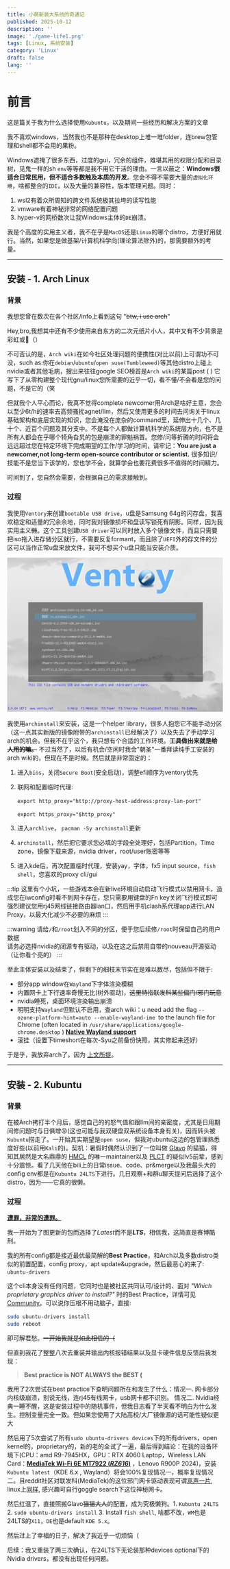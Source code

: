 ```yaml
---
title: 小萌新装大系统的奇遇记
published: 2025-10-12
description: ''
image: './game-life1.png'
tags: [Linux, 系统安装]
category: 'Linux'
draft: false 
lang: ''
---
```


# 前言

这是篇关于我为什么选择使用`Kubuntu`，以及期间一些经历和解决方案的文章

我不喜欢windows，当然我也不是那种在desktop上堆一堆folder，连brew包管理和shell都不会用的果粉。

Windows遮掩了很多东西，过度的gui，冗余的组件，难堪其用的权限分配和目录树，见鬼一样的sh `env`等等都是我不用它干活的理由。一言以蔽之：**Windows很适合日常民用，但不适合多数触及本质的开发**。您会不得不需要大量的`虚拟化环境`，啥都整合的`IDE`，以及大量的兼容性，版本管理问题。同时：

1. wsl2有着众所周知的跨文件系统极其拉垮的读写性能
2. vmware有着神秘非常的网络配置问题
3. hyper-v的网桥数次让我Windows主体的`DE`崩溃。

我是个高度的实用主义者，我不在乎是`MacOS`还是`Linux`的哪个distro，方便好用就行。当然，如果您是做基架/计算机科学向(理论算法除外)的，那需要额外的考量。

------

## 安装 - 1. Arch Linux

### 背景

我想您曾在数次在各个社区/info上看到这句 "~~btw, i use arch~~"

Hey,bro,我想其中还有不少使用来自东方的二次元纸片小人，其中又有不少背景是彩虹或🍥（）

不可否认的是，`Arch wiki`在如今社区处理问题的便携性(对比以前)上可谓功不可没，such as:你在`debian`/`ubuntu`/`open suse(Tumbleweed)`等其他distro上碰上nvidia或者其他毛病，搜出来往往google SEO榜首是`Arch wiki`的某篇post ( ) 它写下了从零构建整个现代gnu/linux您所需要的近乎一切，看不懂/不会看是您的问题，不是它的（笑

但就我个人平心而论，我真不觉得complete newcomer用Arch是啥好主意，您会以至少6t/h的速率去高频骚扰agnet/llm，然后又使用更多的时间去问询关于linux基础架构和底层实现的知识，您会淹没在庞杂的command里，延伸出十几个、几十个、近百个问题及其分支中。不是每个人都做计算机科学的系统层方向，也不是所有人都会在乎哪个犄角旮旯的包是崩溃的罪魁祸首。您修/问等折腾的时间将会远远超过您在特定环境下完成期望的工作/学习的时间，请牢记：**You are just a newcomer,not long-term open-source contributor or scientist.** <span id="self-awareness">很多知识/技能不是您当下该学的，您也学不会，就算学会也要花费很多不值得的时间精力。</span>

时间到了，您自然会需要，会根据自己的需求接触到。

### 过程

我使用`Ventory`来创建`bootable USB drive`，u盘是Samsung 64g的闪存盘，我喜欢稳定和适量的冗余余地，同时我对镜像损坏和盘读写锁死有阴影。同样，因为我实用主义~~懒~~。这个工具创建`USB driver`可以同时放入多个镜像文件，而且只需要把iso拖入进存储分区就行，不需要反复formant，而且除了`UEFI`外的存文件的分区可以当作正常u盘来放文件，我可不想买个u盘只能当安装介质。

![UEFI](screen_uefi.png)

我使用`archinstall`来安装，这是一个helper library，很多人抱怨它不能手动分区（这一点其实新版的镜像附带的`archinstall`已经解决了）以及失去了手动学习arch的机会。但我不在乎这个，我只想有个合适的工作环境。~~**工具做出来就是给人用的嘛。**~~ 不过当然了，以后有机会/空闲时我会"朝圣"一番拜读纯手工安装的arch wiki的，但现在不是时候。然后就是非常固定的：

1. 进入`bios`，关闭`Secure Boot`(安全启动)，调整efi顺序为ventory优先

2. 联网和配置临时代理:

   `export http_proxy="http://proxy-host-address:proxy-lan-port"`

   `export https_proxy="$http_proxy"`
   
3. 进入`archlive`， `pacman -Sy archinstall`更新

4. `archinstall`，然后把它要求您必填的字段全处理好，包括Partition，Time zone，镜像下载来源，nvidia driver，root/user账密等等

5. 进入kde后，再次配置临时代理，安装yay，字体，fx5 input source，`fish shell`，您喜欢的proxy cli/gui

:::tip
这里有个小坑，一些游戏本会在新live环境自动启动飞行模式以禁用网卡，造成您在iwconfig时看不到网卡存在，您只需要用键盘的Fn key关闭飞行模式即可<br>
强烈建议您用rj45网线链接路由器lan口，然后用手机clash系代理app进行LAN Proxy，以最大化减少不必要的麻烦
:::

:::warning
请给`/`和`/root`划入不同的分区，便于您后续修`/root`时保留自己的用户数据<br>
请务必选择nvidia的闭源专有驱动，以及在这之后禁用自带的nouveau开源驱动（让你看个亮的）
:::

至此主体安装以及结束了，但剩下的细枝末节实在是难以数尽，包括但不限于: 

- 部分app window在`Wayland`下字体渲染模糊
- 内置网卡上下行速率奇慢无比(树外驱动)，~~这里特指联发科某些偏门/邪门玩意~~
- nvidia睡死，桌面环境渲染输出崩溃
- 明明支持`Wayland`但默认不启用，查arch wiki：u need add the flag `--ozone-platform-hint=auto --enable-wayland-ime `to the launch file for Chrome (often located in `/usr/share/applications/google-chrome.desktop` ) [**Native Wayland support**](https://wiki.archlinux.org/title/Chromium#2.9:~:text=Xwayland%2Drelated%20crashes.-,Native%20Wayland%20support,-Chromium%20140%20supports)
- 滚挂（设置下timeshort在每次-Syu之前备份快照，其实修起来还好）

于是乎，我放弃arch了。因为 <a href="#self-awareness">上文所提</a>。

------

## 安装 - 2. Kubuntu

### 背景

在被Arch拷打半个月后，感觉自己的的怒气值和跟llm间的亲密度，尤其是日用期间修问题时与日俱增😡(这也可能与我双硬盘双系统设备本身有关)，因而转头被`Kubuntu`捞走了。一开始其实期望是`open suse`，但我对ubuntu这边的包管理熟悉度好些(以前用`Kali`的)。契机：暑假时偶然认识到了一位叫做 [Glavo](https://github.com/Glavo) 的猫猫，得知其居然是大名鼎鼎的 [HMCL](https://github.com/HMCL-dev/HMCL) 的唯一maintainer以及 [PLCT](https://github.com/plctlab) 的疑似lv5前辈，感到十分震惊。看了几天他在bili上的日常issue、code、pr&merge以及我最头大的config env都是在`Kubuntu 24LTS`下进行。几日观察+和群u聊天提问后选择了这个distro，因为——它真的很懒。

### 过程

**<u>遭罪，非常的遭罪。</u>**

我一开始为了图更新的包而选择了*Latest*而不是***LTS***，相信我，这简直是赛博酷刑。

我的所有config都是接近最优最简解的**Best Practice**，和Arch以及多数distro类似的前置配置，config proxy，apt update&upgrade，然后最恶心的来了: `ubuntu-drivers` 

这个cli本身没有任何问题，它同时也是被社区共同认可/设计的、面对 *"Which proprietary graphics driver to install?"* 时的Best Practice，详情可见[Community](https://askubuntu.com/questions/543325/how-to-download-all-required-ubuntu-drivers)。可以说你压根不用动脑子，直接:

```sh
sudo ubuntu-drivers install   
sudo reboot   
```

即可解君愁。~~一开始我就是如此相信的（~~ 

但直到我花了整整八次去重装并输出内核报错结果以及显卡硬件信息反馈后我发现：

> **Best practice is NOT ALWAYS the BEST (**

我用了2次尝试在best practice下查明问题所在和发生了什么：情况一. 网卡部分内核级崩溃，别说无线，连rj45有线网卡，usb网卡都不识别。 情况二. Nvidia经典一睡不醒，这是安装过程中的随机事件，但我日志看了半天看不明白为什么发生。控制变量完全一致。但如果您使用了大陆高校/大厂镜像源的话可能性疑似更大

然后用了5次尝试了所有`sudo ubuntu-drivers devices`下的所有drivers，open kernel的，proprietary的，新的老的全试了一遍，最后得到结论：在我的设备环境下(CPU：amd R9-7945HX，GPU：RTX 4060 Laptop，Wireless LAN Card：**<u>MediaTek Wi-Fi 6E MT7922 (*RZ616*)</u>** ，Lenovo R900P 2024)，安装`Kubuntu latest`（KDE 6.x , Wayland）将会100%复现情况一，概率复现情况二。且reddit社区对联发科(MediaTek)的这位邪门网卡驱动表现可谓[骂声一片](https://www.reddit.com/r/MSI_Gaming/comments/1bbq600/amd_wifi_rz616_mediatek_crappy_wifi_drivers/), linux上[同样](https://www.reddit.com/r/linuxquestions/comments/1n17dhs/slow_and_unstable_wifi_on_mediatek_rz616_mt7922/), 感兴趣可自行goggle search下这位神秘网卡。

然后红温了，直接照搬Glavo~~猫猫大人~~的配置，成为究极懒狗。1. `Kubuntu 24LTS` 2. `sudo ubuntu-drivers install` 3. Install `fish shell`, 啥都不改，`WM`也是24LTS的`X11`，`DE`也是default `KDE 5.x`。

然后过上了幸福的日子，解决了我近乎一切烦恼（ 

后续：我又重装了两三次确认，在24LTS下无论装那种devices optional下的Nvidia drivers，都没有出现任何问题。

